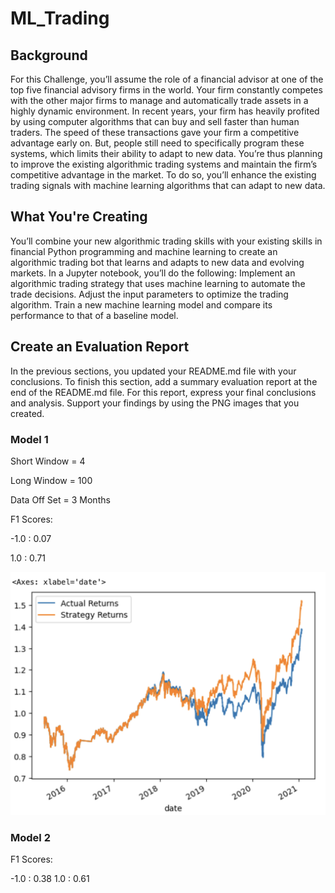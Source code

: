 # ML_Trading

## Background

For this Challenge, you’ll assume the role of a financial advisor at one of the top five financial advisory firms in the world. Your firm constantly competes with the other major firms to manage and automatically trade assets in a highly dynamic environment. In recent years, your firm has heavily profited by using computer algorithms that can buy and sell faster than human traders.
The speed of these transactions gave your firm a competitive advantage early on. But, people still need to specifically program these systems, which limits their ability to adapt to new data. You’re thus planning to improve the existing algorithmic trading systems and maintain the firm’s competitive advantage in the market. To do so, you’ll enhance the existing trading signals with machine learning algorithms that can adapt to new data.

## What You're Creating

You’ll combine your new algorithmic trading skills with your existing skills in financial Python programming and machine learning to create an algorithmic trading bot that learns and adapts to new data and evolving markets.
In a Jupyter notebook, you’ll do the following:
Implement an algorithmic trading strategy that uses machine learning to automate the trade decisions.
Adjust the input parameters to optimize the trading algorithm.
Train a new machine learning model and compare its performance to that of a baseline model.

## Create an Evaluation Report

In the previous sections, you updated your README.md file with your conclusions. To finish this section, add a summary evaluation report at the end of the README.md file. For this report, express your final conclusions and analysis. Support your findings by using the PNG images that you created.

### Model 1 

Short Window = 4 

Long Window = 100

Data Off Set = 3 Months


F1 Scores:

-1.0 : 0.07

1.0  : 0.71

![alt=""](Machine1.png)

### Model 2 

F1 Scores: 

-1.0 : 0.38
1.0  : 0.61

